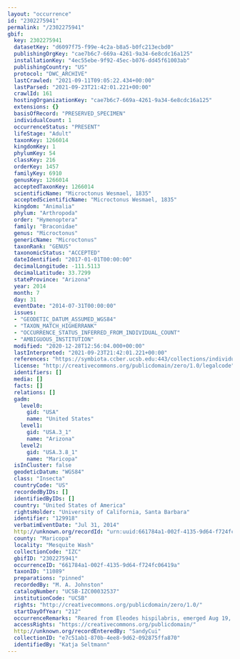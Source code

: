 ```yaml
---
layout: "occurrence"
id: "2302275941"
permalink: "/2302275941"
gbif:
  key: 2302275941
  datasetKey: "d6097f75-f99e-4c2a-b8a5-b0fc213ecbd0"
  publishingOrgKey: "cae7b6c7-669a-4261-9a34-6e8cdc16a125"
  installationKey: "4ec55ebe-9f92-45ec-b076-dd45f61003ab"
  publishingCountry: "US"
  protocol: "DWC_ARCHIVE"
  lastCrawled: "2021-09-11T09:05:22.434+00:00"
  lastParsed: "2021-09-23T21:42:01.221+00:00"
  crawlId: 161
  hostingOrganizationKey: "cae7b6c7-669a-4261-9a34-6e8cdc16a125"
  extensions: {}
  basisOfRecord: "PRESERVED_SPECIMEN"
  individualCount: 1
  occurrenceStatus: "PRESENT"
  lifeStage: "Adult"
  taxonKey: 1266014
  kingdomKey: 1
  phylumKey: 54
  classKey: 216
  orderKey: 1457
  familyKey: 6910
  genusKey: 1266014
  acceptedTaxonKey: 1266014
  scientificName: "Microctonus Wesmael, 1835"
  acceptedScientificName: "Microctonus Wesmael, 1835"
  kingdom: "Animalia"
  phylum: "Arthropoda"
  order: "Hymenoptera"
  family: "Braconidae"
  genus: "Microctonus"
  genericName: "Microctonus"
  taxonRank: "GENUS"
  taxonomicStatus: "ACCEPTED"
  dateIdentified: "2017-01-01T00:00:00"
  decimalLongitude: -111.5113
  decimalLatitude: 33.7299
  stateProvince: "Arizona"
  year: 2014
  month: 7
  day: 31
  eventDate: "2014-07-31T00:00:00"
  issues:
  - "GEODETIC_DATUM_ASSUMED_WGS84"
  - "TAXON_MATCH_HIGHERRANK"
  - "OCCURRENCE_STATUS_INFERRED_FROM_INDIVIDUAL_COUNT"
  - "AMBIGUOUS_INSTITUTION"
  modified: "2020-12-28T12:56:04.000+00:00"
  lastInterpreted: "2021-09-23T21:42:01.221+00:00"
  references: "https://symbiota.ccber.ucsb.edu:443/collections/individual/index.php?occid=129918"
  license: "http://creativecommons.org/publicdomain/zero/1.0/legalcode"
  identifiers: []
  media: []
  facts: []
  relations: []
  gadm:
    level0:
      gid: "USA"
      name: "United States"
    level1:
      gid: "USA.3_1"
      name: "Arizona"
    level2:
      gid: "USA.3.8_1"
      name: "Maricopa"
  isInCluster: false
  geodeticDatum: "WGS84"
  class: "Insecta"
  countryCode: "US"
  recordedByIDs: []
  identifiedByIDs: []
  country: "United States of America"
  rightsHolder: "University of California, Santa Barbara"
  identifier: "129918"
  verbatimEventDate: "Jul 31, 2014"
  http://unknown.org/recordId: "urn:uuid:661784a1-002f-4135-9d64-f724fc06419a"
  county: "Maricopa"
  locality: "Mesquite Wash"
  collectionCode: "IZC"
  gbifID: "2302275941"
  occurrenceID: "661784a1-002f-4135-9d64-f724fc06419a"
  taxonID: "11089"
  preparations: "pinned"
  recordedBy: "M. A. Johnston"
  catalogNumber: "UCSB-IZC00032537"
  institutionCode: "UCSB"
  rights: "http://creativecommons.org/publicdomain/zero/1.0/"
  startDayOfYear: "212"
  occurrenceRemarks: "Reared from Eleodes hispilabris, emerged Aug 19, 2014"
  accessRights: "https://creativecommons.org/publicdomain/"
  http://unknown.org/recordEnteredBy: "SandyCui"
  collectionID: "e7c51ab1-870b-4ee8-9d62-092875ffa870"
  identifiedBy: "Katja Seltmann"
---
```

